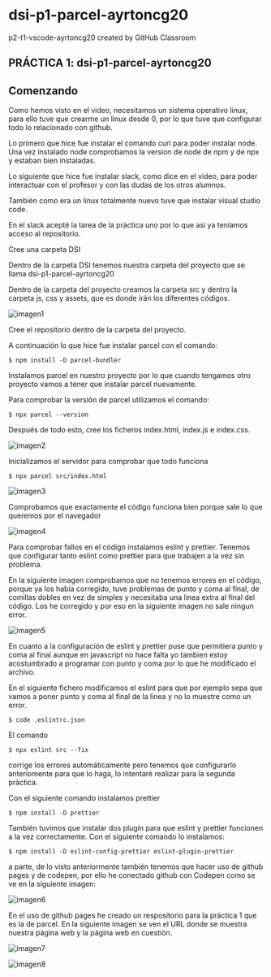 # dsi-p1-parcel-ayrtoncg20
p2-t1-vscode-ayrtoncg20 created by GitHub Classroom

## PRÁCTICA 1: dsi-p1-parcel-ayrtoncg20

## Comenzando

Como hemos visto en el video, necesitamos un sistema operativo linux, para ello tuve que crearme un linux desde 0, por lo que tuve que configurar todo lo relacionado con github. 

Lo primero que hice fue instalar el comando curl para poder instalar node. Una vez instalado node comprobamos la version de node de npm y de npx y estaban bien instaladas. 

Lo siguiente que hice fue instalar slack, como dice en el video, para poder interactuar con el profesor y con las dudas de los otros alumnos. 

También como era un linux totalmente nuevo tuve que instalar visual studio code.

En el slack acepté la tarea de la práctica uno por lo que asi ya teníamos acceso al repositorio.

Cree una carpeta DSI

Dentro de la carpeta DSI tenemos nuestra carpeta del proyecto que se llama dsi-p1-parcel-ayrtoncg20

Dentro de la carpeta del proyecto creamos la carpeta src y dentro la carpeta js, css y assets, que es donde irán los diferentes códigos. 


![imagen1](imagenes/imagen1.png)

Cree el repositorio dentro de la carpeta del proyecto. 

A continuación lo que hice fue instalar parcel con el comando:

```
$ npm install -D parcel-bundler 
```

Instalamos parcel en nuestro proyecto por lo que cuando tengamos otro proyecto vamos a tener que instalar parcel nuevamente.

Para comprobar la versión de parcel utilizamos el comando:

```
$ npx parcel --version
```

Después de todo esto, cree los ficheros index.html, index.js e index.css.

![imagen2](imagenes/imagen2.png)

Inicializamos el servidor para comprobar que todo funciona

```
$ npx parcel src/index.html
```


![imagen3](imagenes/imagen3.png)

Comprobamos que exactamente el código funciona bien porque sale lo que queremos por el navegador

![imagen4](imagenes/imagen4.png)

Para comprobar fallos en el código instalamos eslint y prettier. Tenemos que configurar tanto eslint como prettier para que trabajen a la vez sin problema. 

En la siguiente imagen comprobamos que no tenemos errores en el código, porque ya los había corregido, tuve problemas de punto y coma al final, de comillas dobles en vez de simples y necesitaba una línea extra al final del código. Los he corregido y por eso en la siguiente imagen no sale ningun error. 


![imagen5](imagenes/imagen5.png)

En cuanto a la configuración de eslint y prettier puse que permitiera punto y coma al final aunque en javascript no hace falta yo tambien estoy acostumbrado a programar con punto y coma por lo que he modificado el archivo. 

En el siguiente fichero modificamos el eslint para que por ejemplo sepa que vamos a poner punto y coma al final de la línea y no lo muestre como un error. 

```
$ code .eslintrc.json 
```

El comando

```
$ npx eslint src --fix 
```

corrige los errores automáticamente pero tenemos que configurarlo anteriomente para que lo haga, lo intentaré realizar para la segunda práctica.

Con el siguiente comando instalamos prettier

```
$ npm install -D prettier
```

También tuvimos que instalar dos plugin para que eslint y prettier funcionen a la vez correctamente. Con el siguiente comando lo instalamos:

```
$ npm install -D eslint-config-prettier eslint-plugin-prettier
```

a parte, de lo visto anteriormente también tenemos que hacer uso de github pages y de codepen, por ello he conectado github con Codepen como se ve en la siguiente imagen:


![imagen6](imagenes/imagen6.png)


En el uso de github pages he creado un respositorio para la práctica 1 que es la de parcel. En la siguiente imagen se ven el URL donde se muestra nuestra página web y la página web en cuestión.

![imagen7](imagenes/imagen7.png)


![imagen8](imagenes/imagen8.png)






